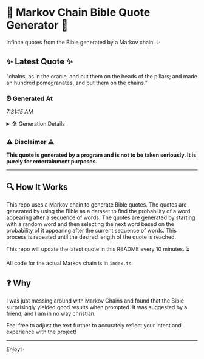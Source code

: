 # 📖 Markov Chain Bible Quote Generator 📖

Infinite quotes from the Bible generated by a Markov chain. ✨

## ✨ Latest Quote ✨
"chains, as in the oracle, and put them on the heads of the pillars; and made an hundred pomegranates, and put them on the chains."

### ⏰ Generated At
*7:31:15 AM*

<details>
    <summary>🛠️ Generation Details</summary>
    <p>
        <strong>🌱 Seed:</strong> chains,<br>
        <strong>🔄 Iterations:</strong> 24<br>
        <strong>📜 Context History:</strong><br>[ chains, ]: as<br>[ chains,, as ]: in<br>[ chains,, as, in ]: the<br>[ chains,, as, in, the ]: oracle,<br>[ chains,, as, in, the, oracle, ]: and<br>[ chains,, as, in, the, oracle,, and ]: put<br>[ as, in, the, oracle,, and, put ]: them<br>[ in, the, oracle,, and, put, them ]: on<br>[ the, oracle,, and, put, them, on ]: the<br>[ oracle,, and, put, them, on, the ]: heads<br>[ and, put, them, on, the, heads ]: of<br>[ put, them, on, the, heads, of ]: the<br>[ them, on, the, heads, of, the ]: pillars;<br>[ on, the, heads, of, the, pillars; ]: and<br>[ the, heads, of, the, pillars;, and ]: made<br>[ heads, of, the, pillars;, and, made ]: an<br>[ of, the, pillars;, and, made, an ]: hundred<br>[ the, pillars;, and, made, an, hundred ]: pomegranates,<br>[ pillars;, and, made, an, hundred, pomegranates, ]: and<br>[ and, made, an, hundred, pomegranates,, and ]: put<br>[ made, an, hundred, pomegranates,, and, put ]: them<br>[ an, hundred, pomegranates,, and, put, them ]: on<br>[ hundred, pomegranates,, and, put, them, on ]: the<br>[ pomegranates,, and, put, them, on, the ]: chains.<br>
    </p>
</details>

### ⚠️ Disclaimer ⚠️
**This quote is generated by a program and is not to be taken seriously. It is purely for entertainment purposes.**

---

## 🔍 How It Works

This repo uses a Markov chain to generate Bible quotes. The quotes are generated by using the Bible as a dataset to find the probability of a word appearing after a sequence of words. The quotes are generated by starting with a random word and then selecting the next word based on the probability of it appearing after the current sequence of words. This process is repeated until the desired length of the quote is reached.

This repo will update the latest quote in this README every 10 minutes. ⏳

All code for the actual Markov chain is in `index.ts`.

## ❓ Why

I was just messing around with Markov Chains and found that the Bible surprisingly yielded good results when prompted. 
It was suggested by a friend, and I am in no way christian.

Feel free to adjust the text further to accurately reflect your intent and experience with the project!

---

*Enjoy*✨
